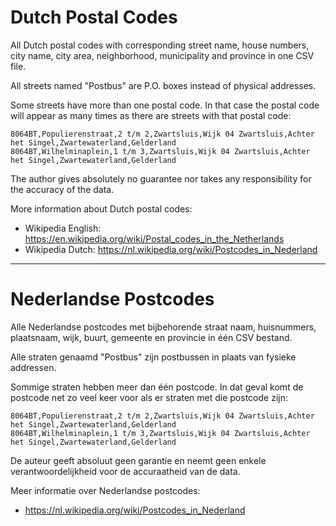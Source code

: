 # Dutch Postal Codes

All Dutch postal codes with corresponding street name, house numbers, city name, city area, neighborhood, municipality 
and province in one CSV file.

All streets named "Postbus" are P.O. boxes instead of physical addresses.

Some streets have more than one postal code. In that case the postal code will appear as many 
times as there are streets with that postal code:

```csv
8064BT,Populierenstraat,2 t/m 2,Zwartsluis,Wijk 04 Zwartsluis,Achter het Singel,Zwartewaterland,Gelderland
8064BT,Wilhelminaplein,1 t/m 3,Zwartsluis,Wijk 04 Zwartsluis,Achter het Singel,Zwartewaterland,Gelderland
```

The author gives absolutely no guarantee nor takes any responsibility for the accuracy of the data.

More information about Dutch postal codes: 
- Wikipedia English: https://en.wikipedia.org/wiki/Postal_codes_in_the_Netherlands
- Wikipedia Dutch: https://nl.wikipedia.org/wiki/Postcodes_in_Nederland

---

# Nederlandse Postcodes

Alle Nederlandse postcodes met bijbehorende straat naam, huisnummers, plaatsnaam, wijk, buurt, gemeente en provincie
in één CSV bestand.

Alle straten genaamd "Postbus" zijn postbussen in plaats van fysieke addressen.

Sommige straten hebben meer dan één postcode. In dat geval komt de postcode net zo veel keer voor als er straten
met die postcode zijn:

```csv
8064BT,Populierenstraat,2 t/m 2,Zwartsluis,Wijk 04 Zwartsluis,Achter het Singel,Zwartewaterland,Gelderland
8064BT,Wilhelminaplein,1 t/m 3,Zwartsluis,Wijk 04 Zwartsluis,Achter het Singel,Zwartewaterland,Gelderland
```

De auteur geeft absoluut geen garantie en neemt geen enkele verantwoordelijkheid voor de accuraatheid van de data.

Meer informatie over Nederlandse postcodes:
- https://nl.wikipedia.org/wiki/Postcodes_in_Nederland
